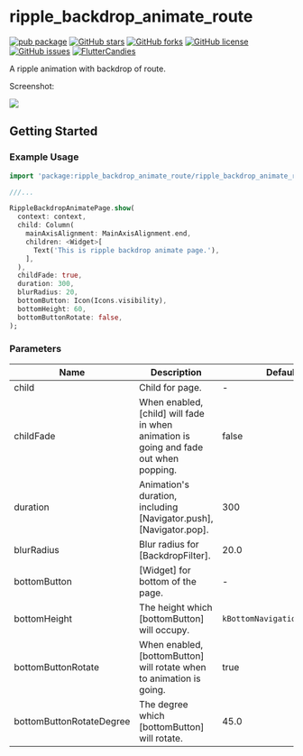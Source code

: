 # ripple_backdrop_animate_route

[![pub package](https://img.shields.io/pub/v/ripple_backdrop_animate_route.svg)](https://pub.dartlang.org/packages/ripple_backdrop_animate_route)
[![GitHub stars](https://img.shields.io/github/stars/fluttercandies/ripple_backdrop_animate_route)](https://github.com/fluttercandies/ripple_backdrop_animate_route/stargazers)
[![GitHub forks](https://img.shields.io/github/forks/fluttercandies/ripple_backdrop_animate_route)](https://github.com/fluttercandies/ripple_backdrop_animate_route/network)
[![GitHub license](https://img.shields.io/github/license/fluttercandies/ripple_backdrop_animate_route)](https://github.com/fluttercandies/ripple_backdrop_animate_route/blob/master/LICENSE)
[![GitHub issues](https://img.shields.io/github/issues/fluttercandies/ripple_backdrop_animate_route)](https://github.com/fluttercandies/ripple_backdrop_animate_route/issues)
<a target="_blank" href="https://jq.qq.com/?_wv=1027&k=5bcc0gy"><img border="0" src="https://pub.idqqimg.com/wpa/images/group.png" alt="FlutterCandies" title="FlutterCandies"></a>

A ripple animation with backdrop of route.

Screenshot:

![](https://p1-jj.byteimg.com/tos-cn-i-t2oaga2asx/gold-user-assets/2019/8/21/16cb4d58e3458fd7~tplv-t2oaga2asx-zoom-in-crop-mark:1304:0:0:0.awebp)

## Getting Started

### Example Usage

```dart
import 'package:ripple_backdrop_animate_route/ripple_backdrop_animate_route.dart';

///...

RippleBackdropAnimatePage.show(
  context: context,
  child: Column(
    mainAxisAlignment: MainAxisAlignment.end,
    children: <Widget>[
      Text('This is ripple backdrop animate page.'),
    ],
  ),
  childFade: true,
  duration: 300,
  blurRadius: 20,
  bottomButton: Icon(Icons.visibility),
  bottomHeight: 60,
  bottomButtonRotate: false,
);
```

### Parameters
| Name                     | Description                                                                           | Default                      |
|--------------------------|---------------------------------------------------------------------------------------|------------------------------|
| child                    | Child for page.                                                                       | -                            |
| childFade                | When enabled, [child] will fade in when animation is going and fade out when popping. | false                        |
| duration                 | Animation's duration, including [Navigator.push], [Navigator.pop].                    | 300                          |
| blurRadius               | Blur radius for [BackdropFilter].                                                     | 20.0                         |
| bottomButton             | [Widget] for bottom of the page.                                                      | -                            |
| bottomHeight             | The height which [bottomButton] will occupy.                                          | `kBottomNavigationBarHeight` |
| bottomButtonRotate       | When enabled, [bottomButton] will rotate when to animation is going.                  | true                         |
| bottomButtonRotateDegree | The degree which [bottomButton] will rotate.                                          | 45.0                         |
